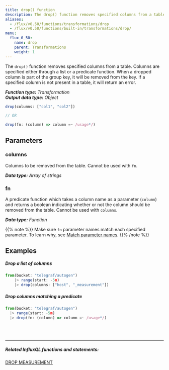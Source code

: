```yaml
---
title: drop() function
description: The drop() function removes specified columns from a table.
aliases:
  - /flux/v0.50/functions/transformations/drop
  - /flux/v0.50/functions/built-in/transformations/drop/
menu:
  flux_0_50:
    name: drop
    parent: Transformations
    weight: 1
---
```


The `drop()` function removes specified columns from a table.
Columns are specified either through a list or a predicate function.
When a dropped column is part of the group key, it will be removed from the key.
If a specified column is not present in a table, it will return an error.

_**Function type:** Transformation_  
_**Output data type:** Object_

```js
drop(columns: ["col1", "col2"])

// OR

drop(fn: (column) => column =~ /usage*/)
```

## Parameters

### columns
Columns to be removed from the table.
Cannot be used with `fn`.

_**Data type:** Array of strings_

### fn
A predicate function which takes a column name as a parameter (`column`) and returns
a boolean indicating whether or not the column should be removed from the table.
Cannot be used with `columns`.

_**Data type:** Function_

{{% note %}}
Make sure `fn` parameter names match each specified parameter.
To learn why, see [Match parameter names](/flux/v0.50/language/data-model/#match-parameter-names).
{{% /note %}}

## Examples

##### Drop a list of columns
```js
from(bucket: "telegraf/autogen")
	|> range(start: -5m)
	|> drop(columns: ["host", "_measurement"])
```

##### Drop columns matching a predicate
```js
from(bucket: "telegraf/autogen")
  |> range(start: -5m)
  |> drop(fn: (column) => column =~ /usage*/)
```

<hr style="margin-top:4rem"/>

##### Related InfluxQL functions and statements:
[DROP MEASUREMENT](/influxdb/latest/query_language/database_management/#delete-measurements-with-drop-measurement)
